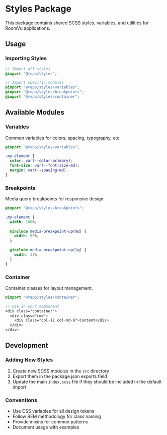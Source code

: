 # Styles Package

This package contains shared SCSS styles, variables, and utilities for RoomVu applications.

## Usage

### Importing Styles

```scss
// Import all styles
@import "@repo/styles";

// Import specific modules
@import "@repo/styles/variables";
@import "@repo/styles/breakpoints";
@import "@repo/styles/container";
```

## Available Modules

### Variables

Common variables for colors, spacing, typography, etc.

```scss
@import "@repo/styles/variables";

.my-element {
  color: var(--color-primary);
  font-size: var(--font-size-md);
  margin: var(--spacing-md);
}
```

### Breakpoints

Media query breakpoints for responsive design.

```scss
@import "@repo/styles/breakpoints";

.my-element {
  width: 100%;
  
  @include media-breakpoint-up(md) {
    width: 50%;
  }
  
  @include media-breakpoint-up(lg) {
    width: 33%;
  }
}
```

### Container

Container classes for layout management.

```scss
@import "@repo/styles/container";

// Use in your component
<div class="container">
  <div class="row">
    <div class="col-12 col-md-6">Content</div>
  </div>
</div>
```

## Development

### Adding New Styles

1. Create new SCSS modules in the `src` directory
2. Export them in the package.json exports field
3. Update the main `index.scss` file if they should be included in the default import

### Conventions

- Use CSS variables for all design tokens
- Follow BEM methodology for class naming
- Provide mixins for common patterns
- Document usage with examples 